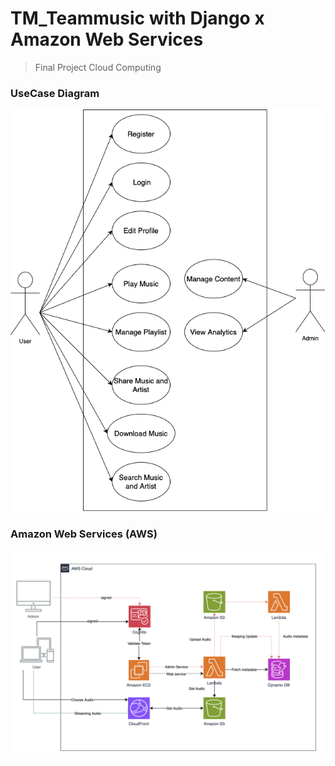 # TM_Teammusic with Django x Amazon Web Services
> Final Project Cloud Computing

### UseCase Diagram

![usecase diagram](image/usecase.png)

### Amazon Web Services (AWS)

![AWS](image/awscloud.png)

